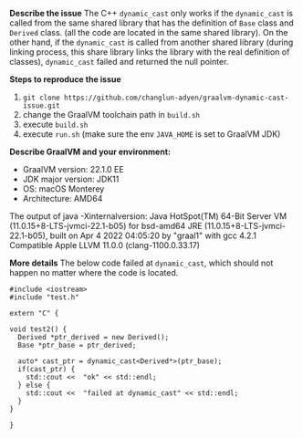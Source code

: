 **Describe the issue**
The C++ `dynamic_cast` only works if the `dynamic_cast` is called from the same shared library that has the definition of `Base` class and `Derived` class. (all the code are located in the same shared
library).  On the other hand, if the `dynamic_cast` is called from another shared library (during linking process, this share library links the library with the real definition of classes),
`dynamic_cast` failed and returned the null pointer. 

**Steps to reproduce the issue**

1. `git clone https://github.com/changlun-adyen/graalvm-dynamic-cast-issue.git`
2. change the GraalVM toolchain path in `build.sh` 
3. execute `build.sh`
4. execute `run.sh` (make sure the env `JAVA_HOME` is set to GraalVM JDK)


**Describe GraalVM and your environment:**
 - GraalVM version: 22.1.0 EE 
 - JDK major version: JDK11 
 - OS: macOS Monterey 
 - Architecture: AMD64 

The output of java -Xinternalversion:
Java HotSpot(TM) 64-Bit Server VM (11.0.15+8-LTS-jvmci-22.1-b05) for bsd-amd64 JRE (11.0.15+8-LTS-jvmci-22.1-b05), built on Apr  4 2022 04:05:20 by "graal1" with gcc 4.2.1 Compatible Apple LLVM 11.0.0
(clang-1100.0.33.17)


**More details**
The below code failed at `dynamic_cast`, which should not happen no matter where the code is located.

```
#include <iostream>
#include "test.h"

extern "C" {

void test2() {
  Derived *ptr_derived = new Derived();
  Base *ptr_base = ptr_derived;

  auto* cast_ptr = dynamic_cast<Derived*>(ptr_base);
  if(cast_ptr) {
    std::cout <<  "ok" << std::endl;
  } else {
    std::cout <<  "failed at dynamic_cast" << std::endl;
  }
}

}
```

